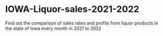 # IOWA-Liquor-sales-2021-2022
Find out the comparison of sales rates and profits from liquor products in the state of Iowa every month in 2021 to 2022
